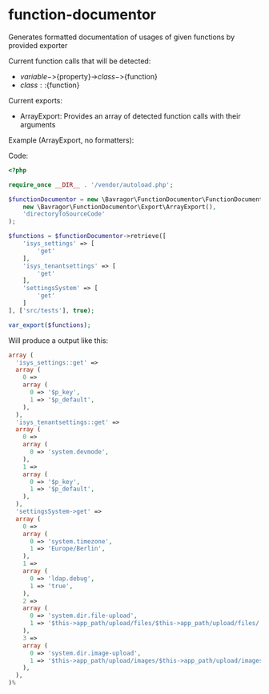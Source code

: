 # function-documentor
Generates formatted documentation of usages of given functions by provided exporter

Current function calls that will be detected:
- ${variable}->${property}->${class}->${function}
- ${class}::${function}

Current exports:
- ArrayExport: Provides an array of detected function calls with their arguments

Example (ArrayExport, no formatters):

Code:
```php
<?php

require_once __DIR__ . '/vendor/autoload.php';

$functionDocumentor = new \Bavragor\FunctionDocumentor\FunctionDocumentor(
    new \Bavragor\FunctionDocumentor\Export\ArrayExport(),
    'directoryToSourceCode'
);

$functions = $functionDocumentor->retrieve([
    'isys_settings' => [
        'get'
    ],
    'isys_tenantsettings' => [
        'get'
    ],
    'settingsSystem' => [
        'get'
    ]
], ['src/tests'], true);

var_export($functions);
```
Will produce a output like this:
```php
array (
  'isys_settings::get' =>
  array (
    0 =>
    array (
      0 => '$p_key',
      1 => '$p_default',
    ),
  ),
  'isys_tenantsettings::get' =>
  array (
    0 =>
    array (
      0 => 'system.devmode',
    ),
    1 =>
    array (
      0 => '$p_key',
      1 => '$p_default',
    ),
  ),
  'settingsSystem->get' =>
  array (
    0 =>
    array (
      0 => 'system.timezone',
      1 => 'Europe/Berlin',
    ),
    1 =>
    array (
      0 => 'ldap.debug',
      1 => 'true',
    ),
    2 =>
    array (
      0 => 'system.dir.file-upload',
      1 => '$this->app_path/upload/files/$this->app_path/upload/files/',
    ),
    3 =>
    array (
      0 => 'system.dir.image-upload',
      1 => '$this->app_path/upload/images/$this->app_path/upload/images/',
    ),
  ),
)%
```

